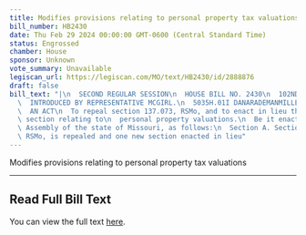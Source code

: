 ```yaml
---
title: Modifies provisions relating to personal property tax valuations
bill_number: HB2430
date: Thu Feb 29 2024 00:00:00 GMT-0600 (Central Standard Time)
status: Engrossed
chamber: House
sponsor: Unknown
vote_summary: Unavailable
legiscan_url: https://legiscan.com/MO/text/HB2430/id/2888876
draft: false
bill_text: "|\n  SECOND REGULAR SESSION\n  HOUSE BILL NO. 2430\n  102ND GENERAL ASSEMBLY\n\
  \  INTRODUCED BY REPRESENTATIVE MCGIRL.\n  5035H.01I DANARADEMANMILLER,ChiefClerk\n\
  \  AN ACT\n  To repeal section 137.073, RSMo, and to enact in lieu thereof one new\
  \ section relating to\n  personal property valuations.\n  Be it enacted by the General\
  \ Assembly of the state of Missouri, as follows:\n  Section A. Section 137.073,\
  \ RSMo, is repealed and one new section enacted in lieu"
---
```

Modifies provisions relating to personal property tax valuations

---

## Read Full Bill Text

You can view the full text [here](https://legiscan.com/MO/text/HB2430/id/2888876).
